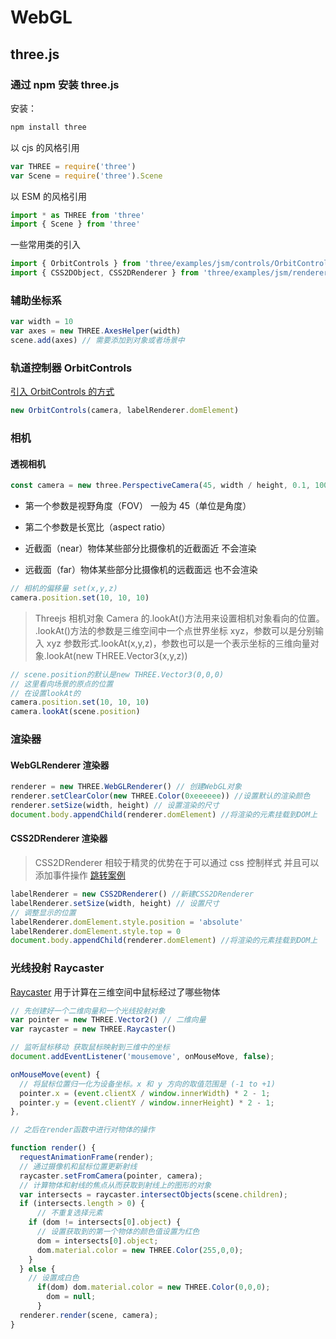 # WebGL

## three.js

### 通过 npm 安装 three.js

安装：

```js
npm install three
```

以 cjs 的风格引用

```js
var THREE = require('three')
var Scene = require('three').Scene
```

以 ESM 的风格引用

```js
import * as THREE from 'three'
import { Scene } from 'three'
```

一些常用类的引入

```js
import { OrbitControls } from 'three/examples/jsm/controls/OrbitControls'
import { CSS2DObject, CSS2DRenderer } from 'three/examples/jsm/renderers/CSS2DRenderer'
```

### 辅助坐标系

```js
var width = 10
var axes = new THREE.AxesHelper(width)
scene.add(axes) // 需要添加到对象或者场景中
```

### 轨道控制器 OrbitControls

<a href="#通过-npm-安装-three-js">引入 OrbitControls 的方式</a>

```js
new OrbitControls(camera, labelRenderer.domElement)
```

### 相机

#### 透视相机

```js
const camera = new three.PerspectiveCamera(45, width / height, 0.1, 1000)
```

- 第一个参数是视野角度（FOV） 一般为 45（单位是角度）

- 第二个参数是长宽比（aspect ratio）

- 近截面（near）物体某些部分比摄像机的近截面近 不会渲染

- 远截面（far）物体某些部分比摄像机的远截面远 也不会渲染

```js
// 相机的偏移量 set(x,y,z)
camera.position.set(10, 10, 10)
```

> Threejs 相机对象 Camera 的.lookAt()方法用来设置相机对象看向的位置。<br />.lookAt()方法的参数是三维空间中一个点世界坐标 xyz，参数可以是分别输入 xyz 参数形式.lookAt(x,y,z)，参数也可以是一个表示坐标的三维向量对象.lookAt(new THREE.Vector3(x,y,z))

```js
// scene.position的默认是new THREE.Vector3(0,0,0)
// 这里看向场景的原点的位置
// 在设置lookAt的
camera.position.set(10, 10, 10)
camera.lookAt(scene.position)
```

### 渲染器

#### WebGLRenderer 渲染器

```js
renderer = new THREE.WebGLRenderer() // 创建WebGL对象
renderer.setClearColor(new THREE.Color(0xeeeeee)) //设置默认的渲染颜色
renderer.setSize(width, height) // 设置渲染的尺寸
document.body.appendChild(renderer.domElement) //将渲染的元素挂载到DOM上
```

#### CSS2DRenderer 渲染器

> CSS2DRenderer 相较于精灵的优势在于可以通过 css 控制样式 并且可以添加事件操作
> [跳转案例](https://codesandbox.io/s/icy-star-uv7ob2?file=/src/App.vue)

```js
labelRenderer = new CSS2DRenderer() //新建CSS2DRenderer
labelRenderer.setSize(width, height) // 设置尺寸
// 调整显示的位置
labelRenderer.domElement.style.position = 'absolute'
labelRenderer.domElement.style.top = 0
document.body.appendChild(renderer.domElement) //将渲染的元素挂载到DOM上
```

### 光线投射 Raycaster

[Raycaster](https://threejs.org/docs/index.html?q=ray#api/zh/core/Raycaster)
用于计算在三维空间中鼠标经过了哪些物体

```js
// 先创建好一个二维向量和一个光线投射对象
var pointer = new THREE.Vector2() // 二维向量
var raycaster = new THREE.Raycaster()

// 监听鼠标移动 获取鼠标映射到三维中的坐标
document.addEventListener('mousemove', onMouseMove, false);

onMouseMove(event) {
  // 将鼠标位置归一化为设备坐标。x 和 y 方向的取值范围是 (-1 to +1)
  pointer.x = (event.clientX / window.innerWidth) * 2 - 1;
  pointer.y = (event.clientY / window.innerHeight) * 2 - 1;
},

// 之后在render函数中进行对物体的操作

function render() {
  requestAnimationFrame(render);
  // 通过摄像机和鼠标位置更新射线
  raycaster.setFromCamera(pointer, camera);
  // 计算物体和射线的焦点从而获取到射线上的图形的对象
  var intersects = raycaster.intersectObjects(scene.children);
  if (intersects.length > 0) {
      // 不重复选择元素
    if (dom != intersects[0].object) {
      // 设置获取到的第一个物体的颜色值设置为红色
      dom = intersects[0].object;
      dom.material.color = new THREE.Color(255,0,0);
    }
  } else {
    // 设置成白色
      if(dom) dom.material.color = new THREE.Color(0,0,0);
        dom = null;
      }
  renderer.render(scene, camera);
}
```
